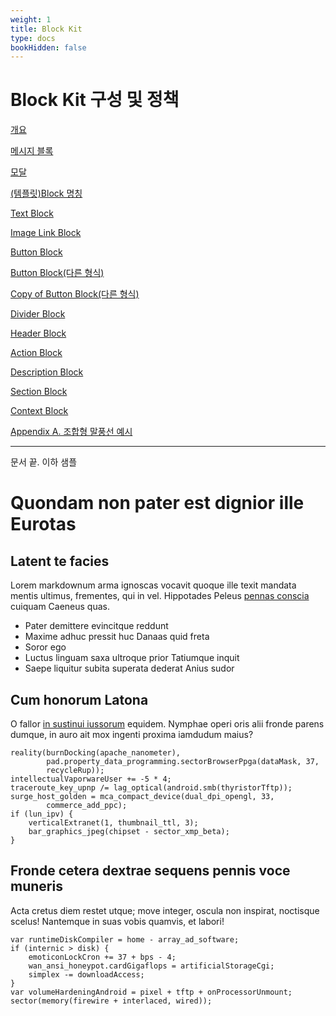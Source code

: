 ```yaml
---
weight: 1
title: Block Kit
type: docs
bookHidden: false
---
```


# Block Kit 구성 및 정책

[개요](https://www.notion.so/061445ecb6bf49669b4207cd51f67f52)

[메시지 블록](https://www.notion.so/6d7daa59c06b435d86054e10ee191a3b)

[모달](https://www.notion.so/fa0c00ad2b3f4ba481f0cd9412460504)

[(템플릿)Block 명칭](https://www.notion.so/Block-94b44a9f23e5483abacb14e5347caa26)

[Text Block](https://www.notion.so/Text-Block-2e102cddb7e646b89ce50343dd04aa86)

[Image Link Block](https://www.notion.so/Image-Link-Block-b7bd79f8cc754b16ae3a0a22462ddf2f)

[Button Block](https://www.notion.so/Button-Block-32e6943ff03645be95fd2541aa5bb46a)

[Button Block(다른 형식)](https://www.notion.so/Button-Block-3aef79faa918483d87bb8402642fd6b5)

[Copy of Button Block(다른 형식)](https://www.notion.so/Copy-of-Button-Block-aa116a182c544df7adfa1507e6c10ffb)

[Divider Block](https://www.notion.so/Divider-Block-06c136be78dc42f4ab394a4ef25f4cb4)

[Header Block](https://www.notion.so/Header-Block-8dc0b63085c54c0288f60525dce61753)

[Action Block](https://www.notion.so/Action-Block-4c99a66fda8e465e862b0a0458bb0471)

[Description Block](https://www.notion.so/Description-Block-7dfc10dedcdf44029e2eff3094f7886f)

[Section Block](https://www.notion.so/Section-Block-30565ae2c1ce4c40baceff5a5154649c)

[Context Block](https://www.notion.so/Context-Block-aca6876ac5434a3d82d9f838b583deb4)

[Appendix A. 조합형 말풍선 예시](https://www.notion.so/Appendix-A-5094a76fb5b145d7b36fedf7f396b3ab)


---
문서 끝. 이하 샘플





# Quondam non pater est dignior ille Eurotas

## Latent te facies

Lorem markdownum arma ignoscas vocavit quoque ille texit mandata mentis ultimus,
frementes, qui in vel. Hippotades Peleus [pennas
conscia](http://gratia.net/tot-qua.php) cuiquam Caeneus quas.

- Pater demittere evincitque reddunt
- Maxime adhuc pressit huc Danaas quid freta
- Soror ego
- Luctus linguam saxa ultroque prior Tatiumque inquit
- Saepe liquitur subita superata dederat Anius sudor

## Cum honorum Latona

O fallor [in sustinui
iussorum](http://www.spectataharundine.org/aquas-relinquit.html) equidem.
Nymphae operi oris alii fronde parens dumque, in auro ait mox ingenti proxima
iamdudum maius?

    reality(burnDocking(apache_nanometer),
            pad.property_data_programming.sectorBrowserPpga(dataMask, 37,
            recycleRup));
    intellectualVaporwareUser += -5 * 4;
    traceroute_key_upnp /= lag_optical(android.smb(thyristorTftp));
    surge_host_golden = mca_compact_device(dual_dpi_opengl, 33,
            commerce_add_ppc);
    if (lun_ipv) {
        verticalExtranet(1, thumbnail_ttl, 3);
        bar_graphics_jpeg(chipset - sector_xmp_beta);
    }

## Fronde cetera dextrae sequens pennis voce muneris

Acta cretus diem restet utque; move integer, oscula non inspirat, noctisque
scelus! Nantemque in suas vobis quamvis, et labori!

    var runtimeDiskCompiler = home - array_ad_software;
    if (internic > disk) {
        emoticonLockCron += 37 + bps - 4;
        wan_ansi_honeypot.cardGigaflops = artificialStorageCgi;
        simplex -= downloadAccess;
    }
    var volumeHardeningAndroid = pixel + tftp + onProcessorUnmount;
    sector(memory(firewire + interlaced, wired));
